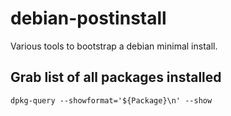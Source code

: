 # debian-postinstall

Various tools to bootstrap a debian minimal install.

## Grab list of all packages installed

```shell
dpkg-query --showformat='${Package}\n' --show
```
